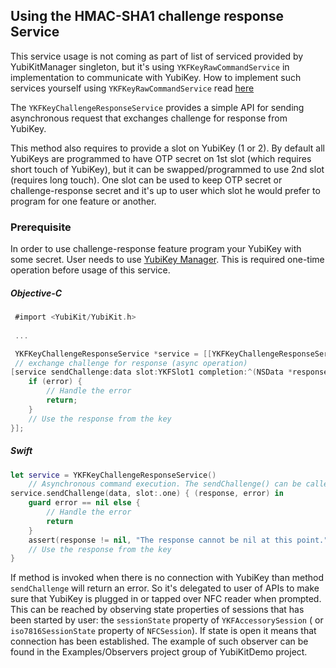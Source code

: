 ## Using the HMAC-SHA1 challenge response Service 

This service usage is not coming as part of list of serviced provided by YubiKitManager singleton, but it's using  `YKFKeyRawCommandService` in implementation to communicate with YubiKey. How to implement such services yourself using  `YKFKeyRawCommandService`  read [here](../docs/raw.md)

The `YKFKeyChallengeResponseService` provides a simple API for sending asynchronous request that exchanges challenge for response from YubiKey.

This method also requires to provide a slot on YubiKey (1 or 2). By default all YubiKeys are programmed to have OTP secret on 1st slot (which requires short touch of YubiKey), but it can be swapped/programmed to use 2nd slot (requires long touch). One slot can be used to keep OTP secret or challenge-response secret and it's up to user which slot he would prefer to program for one feature or another.

### Prerequisite

In order to use challenge-response feature program your YubiKey with some secret. User needs to use  [YubiKey Manager](https://www.yubico.com/products/services-software/download/yubikey-manager/). This is required one-time operation before usage of this service.

##### Objective-C

```objective-c
 #import <YubiKit/YubiKit.h>
  
 ...

 YKFKeyChallengeResponseService *service = [[YKFKeyChallengeResponseService alloc] init];
 // exchange challenge for response (async operation)
[service sendChallenge:data slot:YKFSlot1 completion:^(NSData *response, NSError *error) {
    if (error) {
        // Handle the error
        return;
    }
    // Use the response from the key
}];
```    
	
##### Swift

```swift
let service = YKFKeyChallengeResponseService()
    // Asynchronous command execution. The sendChallenge() can be called from any thread.    
service.sendChallenge(data, slot:.one) { (response, error) in
    guard error == nil else {
        // Handle the error
        return
    }
    assert(response != nil, "The response cannot be nil at this point.")
    // Use the response from the key
}
```    

If method is invoked when there is no connection with YubiKey than method `sendChallenge` will return an error. So it's delegated to user of APIs to make sure that YubiKey is plugged in or tapped over NFC reader when prompted. This can be reached by observing state properties of sessions that has been started by user: the `sessionState` property of `YKFAccessorySession` ( or `iso7816SessionState` property of `NFCSession`). If state is open it means that connection has been established.
The example of such observer can be found in the Examples/Observers project group of YubiKitDemo project.

